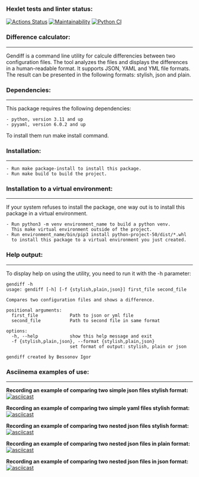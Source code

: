 ### Hexlet tests and linter status:
[![Actions Status](https://github.com/iKogep23/python-project-50/actions/workflows/hexlet-check.yml/badge.svg)](https://github.com/iKogep23/python-project-50/actions)
[![Maintainability](https://api.codeclimate.com/v1/badges/97d4cbb0ee75dbc0acf2/maintainability)](https://codeclimate.com/github/iKogep23/python-project-50/maintainability)
[![Python CI](https://github.com/iKogep23/python-project-50/actions/workflows/pyci.yml/badge.svg)](https://github.com/iKogep23/python-project-50/actions/workflows/pyci.yml)

### Difference calculator:
___
Gendiff is a command line utility for calcule differencies between two configuration files.
The tool analyzes the files and displays the differences in a human-readable format.
It supports JSON, YAML and YML file formats.
The result can be presented in the following formats: stylish, json and plain.

### Dependencies:
___
This package requires the following dependencies:

    - python, version 3.11 and up
    - pyyaml, version 6.0.2 and up 

To install them run make install command.

### Installation:
___
    - Run make package-install to install this package.
    - Run make build to build the project.

### Installation to a virtual environment:
___
If your system refuses to install the package, one way out is to install this package in a virtual environment.

    - Run python3 -m venv environment_name to build a python venv.
      This make virtual environment outside of the project.
    - Run environment_name/bin/pip3 install python-project-50/dist/*.whl
      to install this package to a virtual environment you just created.

### Help output:
___
To display help on using the utility, you need to run it with the -h parameter:
```
gendiff -h
usage: gendiff [-h] [-f {stylish,plain,json}] first_file second_file

Compares two configuration files and shows a difference.

positional arguments:
  first_file            Path to json or yml file
  second_file           Path to second file in same format

options:
  -h, --help            show this help message and exit
  -f {stylish,plain,json}, --format {stylish,plain,json}
                        set format of output: stylish, plain or json

gendiff created by Bessonov Igor
```

### Asciinema examples of use:
___
**Recording an example of comparing two simple json files stylish format:**
[![asciicast](https://asciinema.org/a/4HtEexWL25M1NnNP8vH4K6PPx.svg)](https://asciinema.org/a/4HtEexWL25M1NnNP8vH4K6PPx)

**Recording an example of comparing two simple yaml files stylish format:**
[![asciicast](https://asciinema.org/a/w0OBblPKDW1n1tbCr236vA3fi.svg)](https://asciinema.org/a/w0OBblPKDW1n1tbCr236vA3fi)

**Recording an example of comparing two nested json files stylish format:**
[![asciicast](https://asciinema.org/a/GJySB1OdDZ1ET3LmL5EtS7dN9.svg)](https://asciinema.org/a/GJySB1OdDZ1ET3LmL5EtS7dN9)

**Recording an example of comparing two nested json files in plain format:**
[![asciicast](https://asciinema.org/a/L4dFPH8WyuxQ1U7Ja1F9TU1fz.svg)](https://asciinema.org/a/L4dFPH8WyuxQ1U7Ja1F9TU1fz)

**Recording an example of comparing two nested json files in json format:**
[![asciicast](https://asciinema.org/a/yU2zsIVDNUr8jRxfcuw8c4nJC.svg)](https://asciinema.org/a/yU2zsIVDNUr8jRxfcuw8c4nJC)

